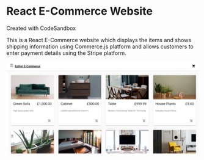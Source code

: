 # React E-Commerce Website
Created with CodeSandbox 

This is a React E-Commerce website which displays the items and shows shipping information using Commerce.js platform and allows customers to enter payment details using the Stripe platform.

![Ecommerce_Website](/src/assets/ecommerce.png)


